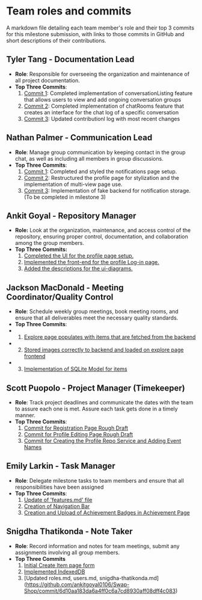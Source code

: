 # Team roles and commits

A markdown file detailing each team member's role and their top 3 commits for this milestone submission, with links to those commits in GitHub and short descriptions of their contributions.

## Tyler Tang - Documentation Lead

- **Role**: Responsible for overseeing the organization and maintenance of all project documentation.
- **Top Three Commits**:
  1. [Commit 1](https://github.com/ankitgoyal0106/Swap-Shop/commit/8c6267cdc375995335f2dba1dda6e72c13d4d361): Completed implementation of conversationListing feature that allows users to view and add ongoing conversation groups
  2. [Commit 2](https://github.com/ankitgoyal0106/Swap-Shop/commit/c4325367e9fb4a8687d388615aa77f72aed502d3): Completed implementation of chatRooms feature that creates an interface for the chat log of a specific conversation
  3. [Commit 3](https://github.com/ankitgoyal0106/Swap-Shop/commit/d36cab0cf806127ae0105c3c077f57ef517513c6): Updated contributionl log with most recent changes

## Nathan Palmer - Communication Lead

- **Role**: Manage group communication by keeping contact in the group chat, as well as including all members in group discussions.
- **Top Three Commits**:
   1. [Commit 1](https://github.com/ankitgoyal0106/Swap-Shop/commit/5047e6895db59ea05080a97d7253d4fee929a7de): Completed and styled the notifications page setup.
   2. [Commit 2](https://github.com/ankitgoyal0106/Swap-Shop/commit/402525c6ec42b76227874e8c2cee6d846985dc90): Restructured the profile page for stylization and the implementation of multi-view page use.
   3. [Commit 3](https://github.com/ankitgoyal0106/Swap-Shop/commit/07cfd63d5261ef09abd0d50bc2b4201844f37af6): Implementation of fake backend for notification storage. (To be completed in milestone 3)

## Ankit Goyal - Repository Manager

- **Role:** Look at the organization, maintenance, and access control of the repository, ensuring proper control, documentation, and collaboration among the group members.
- **Top Three Commits:**
   1. [Completed the UI for the profile page setup.](https://github.com/ankitgoyal0106/Swap-Shop/commit/75e1eeddc09c7f1d375bd9f19fa1473a3fc81143)
   2. [Implemented the front-end for the profile Log-in page.](https://github.com/ankitgoyal0106/Swap-Shop/commit/edb19579980705a2c8455d3a36ce75eb88115ca9)
   3. [Added the descriptions for the ui-diagrams.](https://github.com/ankitgoyal0106/Swap-Shop/commit/4799dcfb649ad157a01541ad4e344f6f31e565da)

## Jackson MacDonald - Meeting Coordinator/Quality Control

- **Role**: Schedule weekly group meetings, book meeting rooms, and ensure that all deliverables meet the necessary quality standards.
- **Top Three Commits**:
-  1. [Explore page populates with items that are fetched from the backend](https://github.com/ankitgoyal0106/Swap-Shop/commit/c7d0dc7503d4f9a9806ff0050cb6a90f60774b96)
- 2. [Stored images correctly to backend and loaded on explore page frontend](https://github.com/ankitgoyal0106/Swap-Shop/commit/6867a31fc97e4b9a42306548dd0542ec5bc66af7)
-  3. [Implementation of SQLite Model for items](https://github.com/ankitgoyal0106/Swap-Shop/commit/21204731be49b454ac98712aba66fa11880bd8b5)

## Scott Puopolo - Project Manager (Timekeeper)

- **Role**: Track project deadlines and communicate the dates with the team to assure each one is met. Assure each task gets done in a timely manner.
- **Top Three Commits**:
   1. [Commit for Registration Page Rough Draft](https://github.com/ankitgoyal0106/Swap-Shop/commit/255fcf065edd444d8c6369590060b2085614734a)
   2. [Commit for Profile Editing Page Rough Draft](https://github.com/ankitgoyal0106/Swap-Shop/commit/6343a034adf47e12846e351bf88cb80639211715)
   3. [Commit for Creating the Profile Repo Service and Adding Event Names](https://github.com/ankitgoyal0106/Swap-Shop/commit/3e332b5878854175dacdef12056e8e25a6a4153d)

## Emily Larkin - Task Manager

- **Role**: Delegate milestone tasks to team members and ensure that all responsibilities have been assigned
- **Top Three Commits**:
   1. [Update of 'features.md' file](https://github.com/ankitgoyal0106/Swap-Shop/commit/cc1eceb673a83605d47cdcd59df802d9d9e6b680)
   2. [Creation of Navigation Bar](https://github.com/ankitgoyal0106/Swap-Shop/commit/c7da78a331eb359c3424158e2f9ec3bf406f7a88)
   3. [Creation and Upload of Achievement Badges in Achievement Page](https://github.com/ankitgoyal0106/Swap-Shop/commit/9a7f49bdfec0c1dc996b61ddb600d5ef2fb0db2c)

## Snigdha Thatikonda - Note Taker

- **Role**: Record information and notes for team meetings, submit any assignments involving all group members.
- **Top Three Commits**
   1. [Initial Create Item page form](https://github.com/ankitgoyal0106/Swap-Shop/commit/cceb18b7911913380da1735f37fd313239c9439a)
   2. [Implemented IndexedDB](https://github.com/ankitgoyal0106/Swap-Shop/commit/d8ef419d461eea5926e1a471c73b6aad5d6ad11d)
   3. [Updated roles.md, users.md, snigdha-thatikonda.md] (https://github.com/ankitgoyal0106/Swap-Shop/commit/6d10aa183da6a4ff0c6a7cd8930aff08dff4c083)
